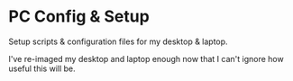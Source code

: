 # PC Config & Setup

Setup scripts & configuration files for my desktop & laptop.

I've re-imaged my desktop and laptop enough now that I can't ignore how useful
this will be.
